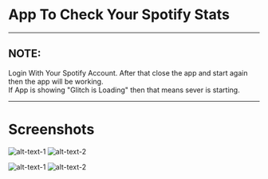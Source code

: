 # App To Check Your Spotify Stats

---

## **NOTE:**

Login With Your Spotify Account. After that close the app and start again then the app will be working.<br />
If App is showing "Glitch is Loading" then that means sever is starting.<br />

---

# Screenshots

![alt-text-1](https://github.com/xarck/trace/blob/master/screenshots/1.jpeg?raw=true "image-1") ![alt-text-2](https://github.com/xarck/trace/blob/master/screenshots/2.jpeg?raw=true "image-2")

![alt-text-1](https://github.com/xarck/trace/blob/master/screenshots/3.jpeg?raw=true "image-3") ![alt-text-2](https://github.com/xarck/trace/blob/master/screenshots/4.jpeg?raw=true "image-4")

